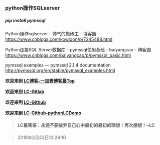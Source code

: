 
### python操作SQLserver

##### pip install pymssql

Python操作sqlserver - 帅气的搬砖工 - 博客园
https://www.cnblogs.com/kowloon/p/7245488.html

Python连接SQL Server数据库 - pymssql使用基础 - baiyangcao - 博客园
https://www.cnblogs.com/baiyangcao/p/pymssql_basic.html

pymssql examples — pymssql 2.1.4 documentation
http://pymssql.org/en/stable/pymssql_examples.html

**欢迎来到 [LC博客-一加壹博客最Top](http://www.oneplusone.vip)**

**欢迎来到 [LC-Gitlab](https://gitlab.com/ahviplc)**

**欢迎来到 [LC-Github](https://github.com/ahviplc)**

**欢迎来到 [LC-Github-pythonLCDemo](https://github.com/ahviplc/pythonLCDemo)**

> #### LC最寄语：永远不要放弃自己心中最初的最初的理想！再次想想！~LC

> 2019年2月23日13:28:10

